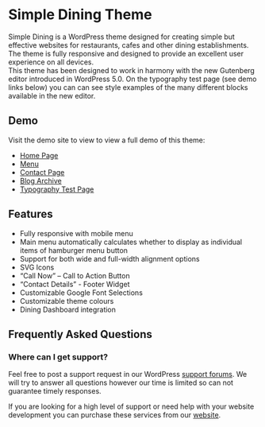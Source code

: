 # Simple Dining Theme

Simple Dining is a WordPress theme designed for creating simple but effective websites for restaurants, cafes and other dining establishments. 
The theme is fully responsive and designed to provide an excellent user experience on all devices.  
This theme has been designed to work in harmony with the new Gutenberg editor introduced in WordPress 5.0. 
On the typography test page (see demo links below) you can can see style examples of the many different blocks available in the new editor.

## Demo

Visit the demo site to view to view a full demo of this theme: 

* <a href="https://simple-dining-demo.mysite.digital/" target="_blank">Home Page</a>
* <a href="https://simple-dining-demo.mysite.digital/menu/" target="_blank">Menu</a>
* <a href="https://simple-dining-demo.mysite.digital/contact/" target="_blank">Contact Page</a>
* <a href="https://simple-dining-demo.mysite.digital/latest-news/" target="_blank">Blog Archive</a>
* <a href="https://simple-dining-demo.mysite.digital/typography-test/" target="_blank">Typography Test Page</a>

## Features

* Fully responsive with mobile menu
* Main menu automatically calculates whether to display as individual items of hamburger menu button 
* Support for both wide and full-width alignment options
* SVG Icons
* “Call Now” – Call to Action Button
* “Contact Details” - Footer Widget
* Customizable Google Font Selections
* Customizable theme colours 
* Dining Dashboard integration

## Frequently Asked Questions 

### Where can I get support?

Feel free to post a support request in our WordPress <a href="http://wordpress.org/support/plugin/dining-dashboard" target="_blank">support forums</a>. We will try to answer all questions however our time is limited so can not guarantee timely responses.

If you are looking for a high level of support or need help with your website development you can purchase these services from our <a href="https://mysite.digital/services/" target="_blank">website</a>.
